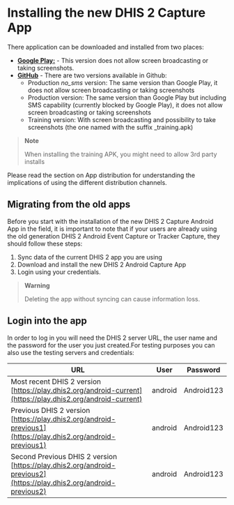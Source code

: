 # Installing the new DHIS 2 Capture App

<!--DHIS2-SECTION-ID:installing-->

There application can be downloaded and installed from two places:

- [**Google Play:**](https://play.google.com/store/apps/details?id=com.dhis2&hl=en_US) - This version does not allow screen broadcasting or taking screenshots.
- [**GitHub**](https://github.com/dhis2/dhis2-android-capture-app/releases) - There are two versions available in Github:
	- Production *no_sms* version: The same version than Google Play, it does not allow screen broadcasting or taking screenshots
	- Production version: The same version than Google Play but including SMS capability (currently blocked by Google Play), it does not allow screen broadcasting or taking screenshots
	- Training version: With screen broadcasting and possibility to take screenshots (the one named with the suffix \_training.apk)

> **Note**
>
> When installing the training APK, you might need to allow 3rd party installs

Please read the section on App distribution for understanding the implications of using the different distribution channels.

## Migrating from the old apps

<!--DHIS2-SECTION-ID:installing_migrating-->

Before you start with the installation of the new DHIS 2 Capture Android App in the field, it is important to note that if your users are already using the old generation DHIS 2 Android Event Capture or Tracker Capture, they should follow these steps:

1. Sync data of the current DHIS 2 app you are using
2. Download and install the new DHIS 2 Android Capture App
3. Login using your credentials.

> **Warning**
>
> Deleting the app without syncing can cause information loss.
>

## Login into the app

<!--DHIS2-SECTION-ID:installing_login-->

In order to log in you will need the DHIS 2 server URL, the user name and the password for the user you just created.For testing purposes you can also use the testing servers and credentials:

| URL | User | Password |
| ------------- | --- | --- |
| Most recent DHIS 2 version <br /> [https://play.dhis2.org/android-current](https://play.dhis2.org/android-current) | android | Android123 |
| Previous DHIS 2 version <br /> [https://play.dhis2.org/android-previous1](https://play.dhis2.org/android-previous1) | android | Android123 |
| Second Previous DHIS 2 version <br /> [https://play.dhis2.org/android-previous2](https://play.dhis2.org/android-previous2) | android | Android123 |
